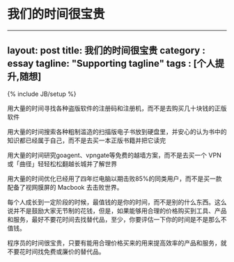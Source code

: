 # 我们的时间很宝贵
---
layout: post
title: 我们的时间很宝贵
category : essay
tagline: "Supporting tagline"
tags : [个人提升,随想]
---
{% include JB/setup %}

用大量的时间寻找各种盗版软件的注册码和注册机，而不是去购买几十块钱的正版软件



用大量的时间搜索各种粗制滥造的扫描版电子书放到硬盘里，并安心的认为书中的知识都已经属于自己，而不是去买一本正版书籍并把它读完


用大量的时间研究goagent、vpngate等免费的越墙方案，而不是去买一个 VPN 或「曲径」轻轻松松翻越长城并了解世界

用大量的时间优化已经用了四年烂电脑以期击败85%的同类用户，而不是买一款配备了视网膜屏的 Macbook 去击败世界。


每个人成长到一定阶段的时候，最值钱的是你的时间，而不是别的什么东西。这么说并不是鼓励大家无节制的花钱，但是，如果能够用合理的价格购买到工具、产品和服务，最好不要花时间去找替代品，至少，你要评估一下你的时间是不是那么不值钱。

程序员的时间很宝贵，只要有能用合理价格买来的用来提高效率的产品和服务，就不要花时间找免费或廉价的替代品。